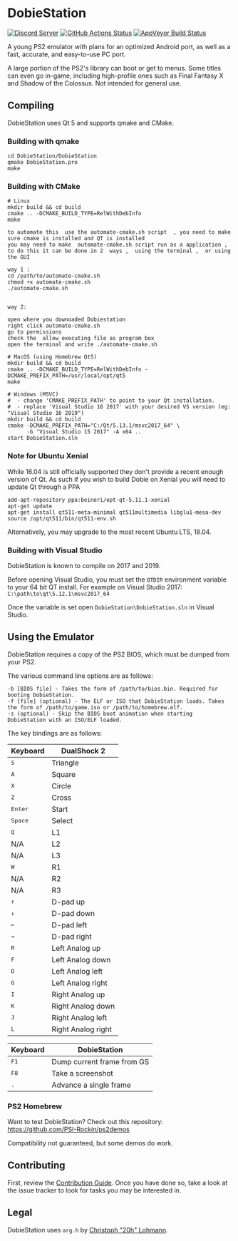 # DobieStation
[![Discord Server](https://img.shields.io/discord/430071684901371905?logo=discord)](https://discord.gg/zbEXKfN)
[![GitHub Actions Status](https://github.com/PSI-Rockin/DobieStation/workflows/CI/badge.svg?branch=master)](https://github.com/PSI-Rockin/DobieStation/actions)
[![AppVeyor Build Status](https://ci.appveyor.com/api/projects/status/github/PSI-Rockin/DobieStation?svg=true)](https://ci.appveyor.com/project/PSI-Rockin/dobiestation)

A young PS2 emulator with plans for an optimized Android port, as well as a fast, accurate, and easy-to-use PC port.

A large portion of the PS2's library can boot or get to menus. Some titles can even go in-game, including high-profile ones such as Final Fantasy X and Shadow of the Colossus. Not intended for general use.

## Compiling
DobieStation uses Qt 5 and supports qmake and CMake.

### Building with qmake
```
cd DobieStation/DobieStation
qmake DobieStation.pro
make
```

### Building with CMake
```
# Linux
mkdir build && cd build
cmake .. -DCMAKE_BUILD_TYPE=RelWithDebInfo
make

to automate this  use the automate-cmake.sh script  , you need to make sure cmake is installed and QT is installed 
you may need to make  automate-cmake.sh script run as a application , 
to do this it can be done in 2  ways ,  using the terminal ,  or using the GUI

way 1 :
cd /path/to/automate-cmake.sh
chmod +x automate-cmake.sh
./automate-cmake.sh


way 2:

open where you downoaded Dobiestation
right click automate-cmake.sh
go to permissions
check the  allow executing file as program box 
open the terminal and write ./automate-cmake.sh

# MacOS (using Homebrew Qt5)
mkdir build && cd build
cmake .. -DCMAKE_BUILD_TYPE=RelWithDebInfo -DCMAKE_PREFIX_PATH=/usr/local/opt/qt5
make

# Windows (MSVC)
#  - change 'CMAKE_PREFIX_PATH' to point to your Qt installation.
#  - replace 'Visual Studio 16 2017' with your desired VS version (eg: "Visual Studio 16 2019")
mkdir build && cd build
cmake -DCMAKE_PREFIX_PATH="C:/Qt/5.13.1/msvc2017_64" \
      -G "Visual Studio 15 2017" -A x64 ..
start DobieStation.sln
```

### Note for Ubuntu Xenial
While 16.04 is still officially supported they don't provide a recent enough version of Qt.
As such if you wish to build Dobie on Xenial you will need to update Qt through a PPA
```
add-apt-repository ppa:beineri/opt-qt-5.11.1-xenial
apt-get update
apt-get install qt511-meta-minimal qt511multimedia libglu1-mesa-dev
source /opt/qt511/bin/qt511-env.sh
```
Alternatively, you may upgrade to the most recent Ubuntu LTS, 18.04.

### Building with Visual Studio
DobieStation is known to compile on 2017 and 2019.

Before opening Visual Studio, you must set the `QTDIR` environment variable to your 64 bit QT install.
For example on Visual Studio 2017: `C:\path\to\qt\5.12.1\msvc2017_64`

Once the variable is set open `DobieStation\DobieStation.sln` in Visual Studio.

## Using the Emulator
DobieStation requires a copy of the PS2 BIOS, which must be dumped from your PS2.

The various command line options are as follows:
```
-b [BIOS file] - Takes the form of /path/to/bios.bin. Required for booting DobieStation.
-f [file] (optional) - The ELF or ISO that DobieStation loads. Takes the form of /path/to/game.iso or /path/to/homebrew.elf.
-s (optional) - Skip the BIOS boot animation when starting DobieStation with an ISO/ELF loaded.
```

The key bindings are as follows:

| Keyboard         | DualShock 2        |
| ---------------- | ------------------ |
| <kbd>S</kbd>     | Triangle           |
| <kbd>A</kbd>     | Square             |
| <kbd>X</kbd>     | Circle             |
| <kbd>Z</kbd>     | Cross              |
| <kbd>Enter</kbd> | Start              |
| <kbd>Space</kbd> | Select             |
| <kbd>Q</kbd>     | L1                 |
| N/A              | L2                 |
| N/A              | L3                 |
| <kbd>W</kbd>     | R1                 |
| N/A              | R2                 |
| N/A              | R3                 |
| <kbd>↑</kbd>     | D-pad up           |
| <kbd>↓</kbd>     | D-pad down         |
| <kbd>←</kbd>     | D-pad left         |
| <kbd>→</kbd>     | D-pad right        |
| <kbd>R</kbd>     | Left Analog up     |
| <kbd>F</kbd>     | Left Analog down   |
| <kbd>D</kbd>     | Left Analog left   |
| <kbd>G</kbd>     | Left Analog right  |
| <kbd>I</kbd>     | Right Analog up    |
| <kbd>K</kbd>     | Right Analog down  |
| <kbd>J</kbd>     | Right Analog left  |
| <kbd>L</kbd>     | Right Analog right |

| Keyboard      | DobieStation               |
| ------------- | -------------------------- |
| <kbd>F1</kbd> | Dump current frame from GS |
| <kbd>F8</kbd> | Take a screenshot          |
| <kbd>.</kbd>  | Advance a single frame     |

### PS2 Homebrew
Want to test DobieStation? Check out this repository: https://github.com/PSI-Rockin/ps2demos

Compatibility not guaranteed, but some demos do work.

## Contributing
First, review the [Contribution Guide](../master/.github/CONTRIBUTING.md). Once you have done so, take a look at the issue tracker to look for tasks you may be interested in.

## Legal
DobieStation uses `arg.h` by [Christoph "20h" Lohmann](http://www.r-36.net).
